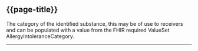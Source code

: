 ## {{page-title}}

The category of the identified substance, this may be of use to receivers and can be populated with a value from the FHIR required ValueSet AllergyIntoleranceCategory.

---